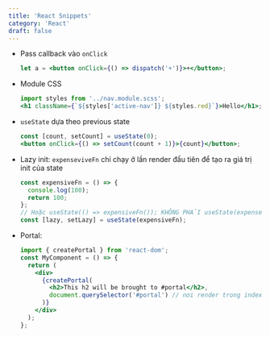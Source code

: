 ```yaml
---
title: 'React Snippets'
category: 'React'
draft: false
---
```


- Pass callback vào `onClick`
  ```jsx
  let a = <button onClick={() => dispatch('+')}>+</button>;
  ```
- Module CSS
  ```jsx
  import styles from '../nav.module.scss';
  <h1 className={`${styles['active-nav']} ${styles.red}`}>Hello</h1>;
  ```
- `useState` dựa theo previous state
  ```jsx
  const [count, setCount] = useState(0);
  <button onClick={() => setCount(count + 1)}>{count}</button>;
  ```
- Lazy init: `expenseviveFn` chỉ chạy ở lần render đầu tiên để tạo ra giá trị init của state

  ```jsx
  const expensiveFn = () => {
    console.log(100);
    return 100;
  };
  // Hoặc useState(() => expensiveFn()); KHÔNG PHẢI useState(expenseiveFn())
  const [lazy, setLazy] = useState(expensiveFn);
  ```

- Portal:

  ```jsx
  import { createPortal } from 'react-dom';
  const MyComponent = () => {
    return (
      <div>
        {createPortal(
          <h2>This h2 will be brought to #portal</h2>,
          document.querySelector('#portal') // nơi render trong index.html
        )}
      </div>
    );
  };
  ```
